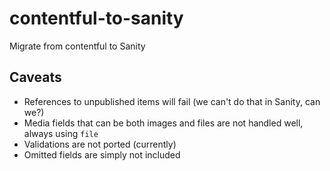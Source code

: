 # contentful-to-sanity

Migrate from contentful to Sanity


## Caveats

- References to unpublished items will fail (we can't do that in Sanity, can we?)
- Media fields that can be both images and files are not handled well, always using `file`
- Validations are not ported (currently)
- Omitted fields are simply not included
